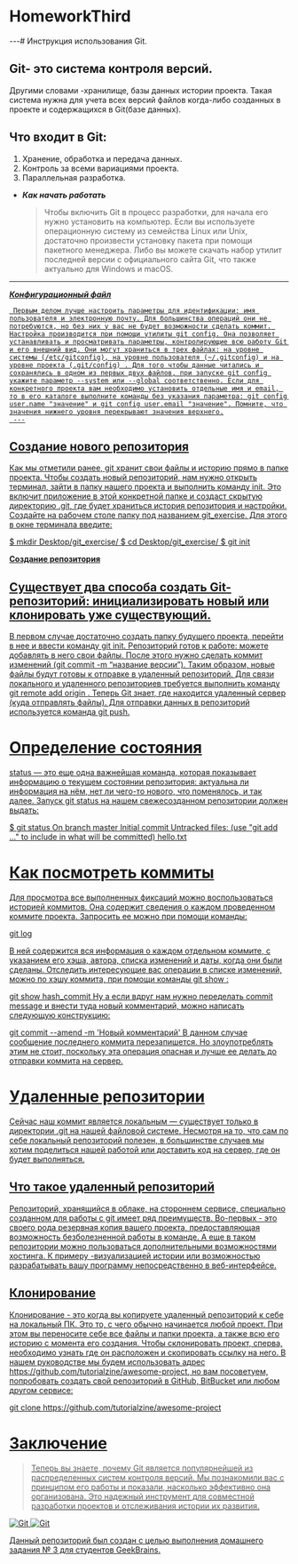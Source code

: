 # HomeworkThird

---# Инструкция использования Git.

## Git- это система контроля версий.
Другими словами -хранилище, базы данных истории проекта. Такая система нужна для учета всех версий файлов когда-либо созданных в проекте и содержащихся в Git(базе данных).

## Что входит в Git:

1. Хранение, обработка и передача данных.
2. Контроль за всеми вариациями проекта.
3. Параллельная разработка.

* ***Как начать работать***

    >Чтобы включить Git в процесс разработки, для начала его нужно установить на компьютер. Если вы используете операционную систему из семейства Linux или Unix, достаточно произвести установку пакета при помощи пакетного менеджера. Либо вы можете скачать набор утилит последней версии с официального сайта Git, что также актуально для Windows и macOS.
***
<u> ***Конфигурационный файл***


     Первым делом лучше настроить параметры для идентификации: имя пользователя и электронную почту. Для большинства операций они не потребуются, но без них у вас не будет возможности сделать коммит. Настройка производится при помощи утилиты git config. Она позволяет устанавливать и просматривать параметры, контролирующие всю работу Git и его внешний вид. Они могут храниться в трех файлах: на уровне системы (/etc/gitconfig), на уровне пользователя (~/.gitconfig) и на уровне проекта (.git/config) . Для того чтобы данные читались и сохранялись в одном из первых двух файлов, при запуске git config укажите параметр --system или --global соответственно. Если для конкретного проекта вам необходимо установить отдельные имя и email, то в его каталоге выполните команды без указания параметра: git config user.name "значение" и git config user.email "значение". Помните, что значения нижнего уровня перекрывают значения верхнего.
     ---

## Создание нового репозитория

Как мы отметили ранее, git хранит свои файлы и историю прямо в папке проекта. Чтобы создать новый репозиторий, нам нужно открыть терминал, зайти в папку нашего проекта и выполнить команду init. Это включит приложение в этой конкретной папке и создаст скрытую директорию .git, где будет храниться история репозитория и настройки.
Создайте на рабочем столе папку под названием git_exercise. Для этого в окне терминала введите:

$ mkdir Desktop/git_exercise/
$ cd Desktop/git_exercise/
$ git init


**Создание репозитория**


## Существует два способа создать Git-репозиторий: инициализировать новый или клонировать уже существующий.


В первом случае достаточно создать папку будущего проекта, перейти в нее и ввести команду git init. Репозиторий готов к работе: можете добавлять в него свои файлы. После этого нужно сделать коммит изменений (git commit -m “название версии”). Таким образом, новые файлы будут готовы к отправке в удаленный репозиторий. Для связи локального и удаленного репозиториев требуется выполнить команду git remote add origin <url>. Теперь Git знает, где находится удаленный сервер (куда отправлять файлы). Для отправки данных в репозиторий используется команда git push.

# Определение состояния

status — это еще одна важнейшая команда, которая показывает информацию о текущем состоянии репозитория: актуальна ли информация на нём, нет ли чего-то нового, что поменялось, и так далее. Запуск git status на нашем свежесозданном репозитории должен выдать:

$ git status
On branch master
Initial commit
Untracked files:
(use "git add ..." to include in what will be committed)
hello.txt

# Как посмотреть коммиты

Для просмотра все выполненных фиксаций можно воспользоваться историей коммитов. Она содержит сведения о каждом проведенном коммите проекта. Запросить ее можно при помощи команды:

git log

В ней содержится вся информация о каждом отдельном коммите, с указанием его хэша, автора, списка изменений и даты, когда они были сделаны. Отследить интересующие вас операции в списке изменений, можно по хэшу коммита, при помощи команды git show :

git show hash_commit
Ну а если вдруг нам нужно переделать commit message и внести туда новый комментарий, можно написать следующую конструкцию:

git commit --amend -m 'Новый комментарий'
В данном случае сообщение последнего коммита перезапишется. Но злоупотреблять этим не стоит, поскольку эта операция опасная и лучше ее делать до отправки коммита на сервер.

# Удаленные репозитории

Сейчас наш коммит является локальным — существует только в директории .git на нашей файловой системе. Несмотря на то, что сам по себе локальный репозиторий полезен, в большинстве случаев мы хотим поделиться нашей работой или доставить код на сервер, где он будет выполняться.

## Что такое удаленный репозиторий
Репозиторий, хранящийся в облаке, на стороннем сервисе, специально созданном для работы с git имеет ряд преимуществ. Во-первых - это своего рода резервная копия вашего проекта, предоставляющая возможность безболезненной работы в команде. А еще в таком репозитории можно пользоваться дополнительными возможностями хостинга. К примеру -визуализацией истории или возможностью разрабатывать вашу программу непосредственно в веб-интерфейсе.

## Клонирование
Клонирование - это когда вы копируете удаленный репозиторий к себе на локальный ПК. Это то, с чего обычно начинается любой проект. При этом вы переносите себе все файлы и папки проекта, а также всю его историю с момента его создания. Чтобы склонировать проект, сперва, необходимо узнать где он расположен и скопировать ссылку на него. В нашем руководстве мы будем использовать адрес https://github.com/tutorialzine/awesome-project, но вам посоветуем, попробовать создать свой репозиторий в GitHub, BitBucket или любом другом сервисе:

git clone https://github.com/tutorialzine/awesome-project

# __Заключение__ 

>Теперь вы знаете, почему Git является популярнейшей из распределенных систем контроля версий. Мы познакомили вас с принципом его работы и показали, насколько эффективно она организована. Это надежный инструмент для совместной разработки проектов и отслеживания истории их развития.

![Git](https://cdn-icons-png.flaticon.com/512/25/25231.png)
![Git](https://git-scm.com/images/logos/downloads/Git-Icon-1788C.png)


Данный репозиторий был создан с целью выполнения домашнего задания № 3 для студентов GeekBrains.
